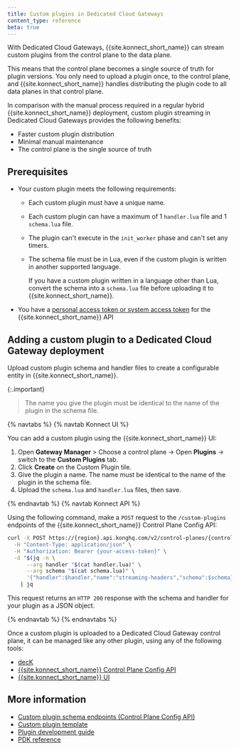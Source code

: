 ```yaml
---
title: Custom plugins in Dedicated Cloud Gateways
content_type: reference
beta: true
---
```


With Dedicated Cloud Gateways, {{site.konnect_short_name}} can stream custom plugins from the control plane to the data plane.

This means that the control plane becomes a single source of truth for plugin versions. You only need to upload a plugin once, to the control plane, and {{site.konnect_short_name}} handles distributing the plugin code to all data planes in that control plane.

In comparison with the manual process required in a regular hybrid {{site.konnect_short_name}} deployment, custom plugin streaming in Dedicated Cloud Gateways provides the following benefits:
* Faster custom plugin distribution
* Minimal manual maintenance
* The control plane is the single source of truth

## Prerequisites

* Your custom plugin meets the following requirements:
  * Each custom plugin must have a unique name.
  * Each custom plugin can have a maximum of 1 `handler.lua` file and 1 `schema.lua` file.
  * The plugin can't execute in the `init_worker` phase and can't set any timers.
  * The schema file must be in Lua, even if the custom plugin is written in another supported language.

      If you have a custom plugin written in a language other than Lua, convert the schema 
  into a `schema.lua` file before uploading it to {{site.konnect_short_name}}.

* You have a [personal access token or system access token](/konnect/org-management/access-tokens) for the {{site.konnect_short_name}} API

## Adding a custom plugin to a Dedicated Cloud Gateway deployment

Upload custom plugin schema and handler files to create a configurable entity in {{site.konnect_short_name}}.

{:.important}
> The name you give the plugin must be identical to the name of the plugin in the schema file.

{% navtabs %}
{% navtab Konnect UI %}

You can add a custom plugin using the {{site.konnect_short_name}} UI:

1. Open **Gateway Manager** > Choose a control plane -> Open **Plugins** -> switch to the **Custom Plugins** tab.
1. Click **Create** on the Custom Plugin tile.
1. Give the plugin a name.
   The name must be identical to the name of the plugin in the schema file.
1. Upload the `schema.lua` and `handler.lua` files, then save.

{% endnavtab %}
{% navtab Konnect API %}

Using the following command, make a `POST` request to the `/custom-plugins` endpoints of the {{site.konnect_short_name}} Control Plane Config API:

```sh
curl -X POST https://{region}.api.konghq.com/v2/control-planes/{control-plane-id}/core-entities/custom-plugins \
  -H "Content-Type: application/json" \
  -H "Authorization: Bearer {your-access-token}" \
  -d "$(jq -n \
      --arg handler "$(cat handler.lua)" \
      --arg schema "$(cat schema.lua)" \
      '{"handler":$handler,"name":"streaming-headers","schema":$schema}')" \
    | jq
```

This request returns an `HTTP 200` response with the schema and handler for your plugin as a JSON object.

{% endnavtab %}
{% endnavtabs %}

Once a custom plugin is uploaded to a Dedicated Cloud Gateway control plane, it can be managed like any other plugin, using any of the following tools:
* [decK](/konnect/gateway-manager/declarative-config/)
* [{{site.konnect_short_name}} Control Plane Config API](/konnect/api/control-plane-configuration/latest/#/operations/list-custom-plugin)
* [{{site.konnect_short_name}} UI](https://cloud.konghq.com/)

## More information

* [Custom plugin schema endpoints (Control Plane Config API)](/konnect/api/control-plane-configuration/latest/#/Custom%20Plugin%20Schemas)
* [Custom plugin template](https://github.com/Kong/kong-plugin)
* [Plugin development guide](/gateway/latest/plugin-development/)
* [PDK reference](/gateway/latest/plugin-development/pdk/)
